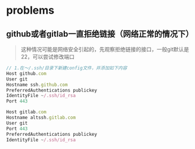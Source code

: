 # problems

## github或者gitlab一直拒绝链接（网络正常的情况下）
> 这种情况可能是网络安全引起的，先观察拒绝链接的接口，一般git默认是22，可以尝试修改端口
```js
// 1.在～/.ssh/目录下新建config文件，并添加如下内容
Host github.com
User git
Hostname ssh.github.com
PreferredAuthentications publickey
IdentityFile ~/.ssh/id_rsa
Port 443

Host gitlab.com
Hostname altssh.gitlab.com
User git
Port 443
PreferredAuthentications publickey
IdentityFile ~/.ssh/id_rsa
```